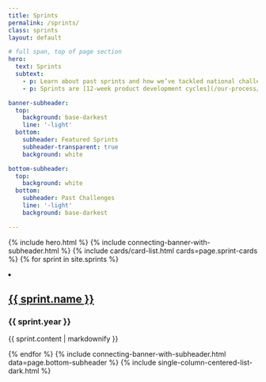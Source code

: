 ```yaml
---
title: Sprints
permalink: /sprints/
class: sprints
layout: default

# full span, top of page section
hero:
  text: Sprints
  subtext: 
    - p: Learn about past sprints and how we’ve tackled national challenges.  
    - p: Sprints are [12-week product development cycles](/our-process/) that bring together tech teams and collaborators to build public-facing digital products using open data.

banner-subheader:
  top:
    background: base-darkest
    line: '-light'
  bottom:
    subheader: Featured Sprints
    subheader-transparent: true
    background: white

bottom-subheader:
  top:
    background: white
  bottom:
    subheader: Past Challenges
    line: '-light'
    background: base-darkest

---
```

{% include hero.html %}
{% include connecting-banner-with-subheader.html %}
{% include cards/card-list.html cards=page.sprint-cards %}
{% for sprint in site.sprints %}
  <li>
    <h2><a href="{{ sprint.url }}">{{ sprint.name }}</a></h2>
    <h3>{{ sprint.year }}</h3>
    <p>{{ sprint.content | markdownify }}</p>
  </li>
{% endfor %}
{% include connecting-banner-with-subheader.html data=page.bottom-subheader %}
{% include single-column-centered-list-dark.html %}